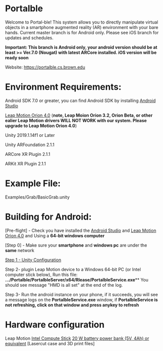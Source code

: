 # Portalble
Welcome to Portal-ble! This system allows you to directly manipulate virtual objects in a smartphone augmented reality (AR)
environment with your bare hands. Current master branch is for Android only. Please see iOS branch for updates and schedules.

**Important: This branch is Android only, your android version should be at least >= Ver.7.0 (Nougat) with latest ARCore installed. iOS version will be ready soon**

Website: https://portalble.cs.brown.edu

# Environment Requirements:

Android SDK 7.0 or greater, you can find Android SDK by installing [Android Studio](https://developer.android.com/studio)

[Leap Motion Orion 4.0](https://developer.leapmotion.com/releases/leap-motion-orion-400) (**note, Leap Moion Orion 3.2, Orion Beta, or other ealier Leap Motion drivers WILL NOT WORK with our system. Please upgrade to Leap Motion Orion 4.0**)

Unity 2019.1.14f1 or Later

Unity ARFoundation 2.1.1

ARCore XR Plugin 2.1.1

ARKit XR Plugin 2.1.1

# Example File:
Examples/Grab/BasicGrab.unity

# Building for Android:
[Pre-flight] - Check you have installed the [Android Studio](https://developer.android.com/studio) and [Leap Motion Orion 4.0](https://developer.leapmotion.com/releases/leap-motion-orion-400) and Using a **64-bit windows computer**

[Step 0] - Make sure your **smartphone** and **windows pc** are under the **same** network

[Step 1 -  Unity Configuration](https://youtu.be/JmuZOQ3fii4 "Step 1 -  Unity Configuration")

Step 2- plugin Leap Motion device to a Windows 64-bit PC (or Intel computer stick below), 
Run this file:  **.../Portalble/PortalbleServer/x64/Rlease/PortalbleService.exe****
You should see message "HMD is all set" at the end of the log.

Step 3- Run the android instance on your phone, if it succeeds, you will see a message logs on the **PortalbleService.exe** window, if **PortalbleService is not refreshing, click on that window and press anykey to refresh**

# Hardware configuration
Leap Motion
[Intel Compute Stick](https://www.intel.com/content/www/us/en/products/boards-kits/compute-stick/stk2m3w64cc.html)
[20 W battery power bank (5V, 4Ah) or equivalent](https://www.amazon.com/gp/product/B01LRQDAEI/ref=ppx_yo_dt_b_search_asin_title?ie=UTF8&psc=1)
[Lasercut case and 3D print files]


